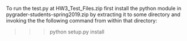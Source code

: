 To run the test.py at HW3_Test_Files.zip first install the python module in pygrader-students-spring2019.zip by extracting it to some directory and invoking the the following command from within that directory:
>>> python setup.py install
